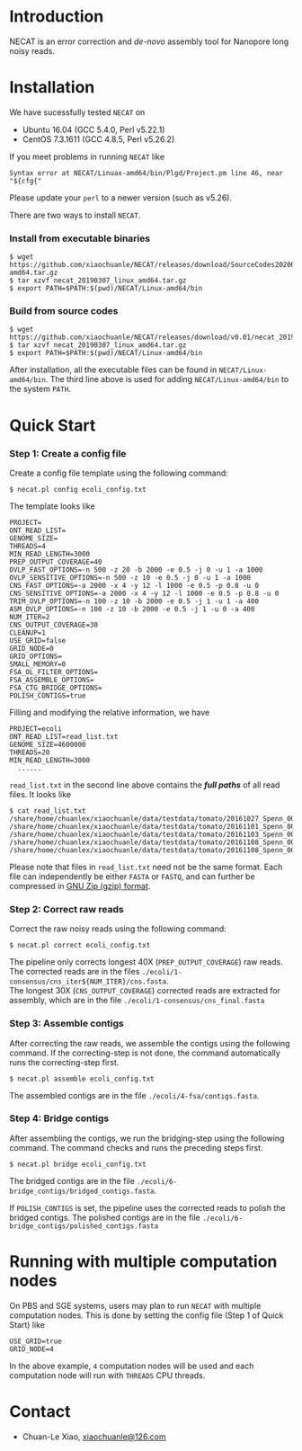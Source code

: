 # Introduction

NECAT is an error correction and *de-novo* assembly tool for Nanopore long noisy reads.

# Installation

We have sucessfully tested `NECAT` on

* Ubuntu 16.04 (GCC 5.4.0, Perl v5.22.1)
* CentOS 7.3.1611 (GCC 4.8.5, Perl v5.26.2)

If you meet problems in running `NECAT` like
```shell
Syntax error at NECAT/Linuax-amd64/bin/Plgd/Project.pm line 46, near "${cfg{"
```
Please update your `perl` to a newer version (such as v5.26).

There are two ways to install `NECAT`.

### Install from executable binaries

```shell
$ wget https://github.com/xiaochuanle/NECAT/releases/download/SourceCodes20200119/necat_20200119_Linux-amd64.tar.gz
$ tar xzvf necat_20190307_linux_amd64.tar.gz
$ export PATH=$PATH:$(pwd)/NECAT/Linux-amd64/bin
```


### Build from source codes

```shell
$ wget https://github.com/xiaochuanle/NECAT/releases/download/v0.01/necat_20190307_linux_amd64.tar.gz
$ tar xzvf necat_20190307_linux_amd64.tar.gz
$ export PATH=$PATH:$(pwd)/NECAT/Linux-amd64/bin
```

After installation, all the executable files can be found in `NECAT/Linux-amd64/bin`.  The third line above is used for adding `NECAT/Linux-amd64/bin` to the system `PATH`.


# Quick Start

### Step 1: Create a config file

Create a config file template using the following command:

```shell
$ necat.pl config ecoli_config.txt
```

The template looks like

``` shell
PROJECT=
ONT_READ_LIST=
GENOME_SIZE=
THREADS=4
MIN_READ_LENGTH=3000
PREP_OUTPUT_COVERAGE=40
OVLP_FAST_OPTIONS=-n 500 -z 20 -b 2000 -e 0.5 -j 0 -u 1 -a 1000
OVLP_SENSITIVE_OPTIONS=-n 500 -z 10 -e 0.5 -j 0 -u 1 -a 1000
CNS_FAST_OPTIONS=-a 2000 -x 4 -y 12 -l 1000 -e 0.5 -p 0.8 -u 0
CNS_SENSITIVE_OPTIONS=-a 2000 -x 4 -y 12 -l 1000 -e 0.5 -p 0.8 -u 0
TRIM_OVLP_OPTIONS=-n 100 -z 10 -b 2000 -e 0.5 -j 1 -u 1 -a 400
ASM_OVLP_OPTIONS=-n 100 -z 10 -b 2000 -e 0.5 -j 1 -u 0 -a 400
NUM_ITER=2
CNS_OUTPUT_COVERAGE=30
CLEANUP=1
USE_GRID=false
GRID_NODE=0
GRID_OPTIONS=
SMALL_MEMORY=0
FSA_OL_FILTER_OPTIONS=
FSA_ASSEMBLE_OPTIONS=
FSA_CTG_BRIDGE_OPTIONS=
POLISH_CONTIGS=true
```
Filling and modifying the relative information, we have

``` shell
PROJECT=ecoli
ONT_READ_LIST=read_list.txt
GENOME_SIZE=4600000
THREADS=20
MIN_READ_LENGTH=3000
  ......
```

`read_list.txt` in the second line above contains the ***full paths*** of all read files. It looks like

``` shell
$ cat read_list.txt
/share/home/chuanlex/xiaochuanle/data/testdata/tomato/20161027_Spenn_001_001_all.fastq
/share/home/chuanlex/xiaochuanle/data/testdata/tomato/20161101_Spenn_002_002_all.fastq
/share/home/chuanlex/xiaochuanle/data/testdata/tomato/20161103_Spenn_003_003_all.fastq
/share/home/chuanlex/xiaochuanle/data/testdata/tomato/20161108_Spenn_004_004_all.fastq
/share/home/chuanlex/xiaochuanle/data/testdata/tomato/20161108_Spenn_004_005_all.fastq
```

Please note that files in `read_list.txt` need not be the same format. Each file can independently be either `FASTA` or `FASTQ`, and can further be compressed in [GNU Zip (gzip) format](https://www.gnu.org/software/gzip/manual/gzip.html).

### Step 2: Correct raw reads
Correct the raw noisy reads using the following command:
``` Shell
$ necat.pl correct ecoli_config.txt
```
The pipeline only corrects longest 40X (`PREP_OUTPUT_COVERAGE`) raw reads. The corrected reads are in the files `./ecoli/1-consensus/cns_iter${NUM_ITER}/cns.fasta`.   
The longest 30X (`CNS_OUTPUT_COVERAGE`) corrected reads are extracted for assembly, which are in the file `./ecoli/1-consensus/cns_final.fasta`

### Step 3: Assemble contigs

After correcting the raw reads, we assemble the contigs using the following command. If the correcting-step is not done, the command  automatically runs the correcting-step first.

```Shell
$ necat.pl assemble ecoli_config.txt
```
The assembled contigs are in the file `./ecoli/4-fsa/contigs.fasta`.

### Step 4: Bridge contigs

After assembling the contigs, we run the bridging-step using the following command. The command  checks and runs the preceding steps first.

```Shell
$ necat.pl bridge ecoli_config.txt
```
The bridged contigs are in the file  `./ecoli/6-bridge_contigs/bridged_contigs.fasta`.

If `POLISH_CONTIGS` is set, the pipeline uses the corrected reads to polish the bridged contigs. The polished contigs are in the file `./ecoli/6-bridge_contigs/polished_contigs.fasta`

# Running with multiple computation nodes

On PBS and SGE systems, users may plan to run `NECAT` with multiple computation nodes. This is done by setting the config file (Step 1 of Quick Start) like
```shell
USE_GRID=true
GRID_NODE=4
```
In the above example, `4` computation nodes will be used and each computation node will run with `THREADS` CPU threads.

# Contact

* Chuan-Le Xiao, xiaochuanle@126.com
